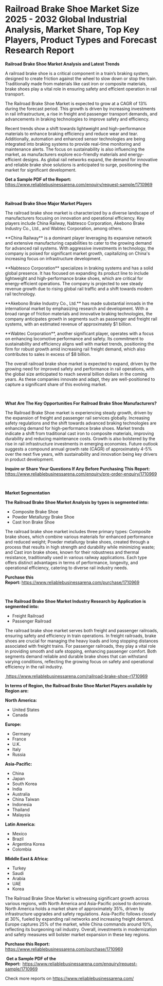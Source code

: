 <p><h1>Railroad Brake Shoe Market Size 2025 - 2032 Global Industrial Analysis, Market Share, Top Key Players, Product Types and Forecast Research Report</h1></p><p><strong>Railroad Brake Shoe Market Analysis and Latest Trends</strong></p>
<p><p>A railroad brake shoe is a critical component in a train’s braking system, designed to create friction against the wheel to slow down or stop the train. Traditionally made from materials like cast iron or composite materials, brake shoes play a vital role in ensuring safety and efficient operation in rail transport. </p><p>The Railroad Brake Shoe Market is expected to grow at a CAGR of 13% during the forecast period. This growth is driven by increasing investments in rail infrastructure, a rise in freight and passenger transport demands, and advancements in braking technologies to improve safety and efficiency. </p><p>Recent trends show a shift towards lightweight and high-performance materials to enhance braking efficiency and reduce wear and tear. Additionally, automation and enhanced sensor technologies are being integrated into braking systems to provide real-time monitoring and maintenance alerts. The focus on sustainability is also influencing the market, as manufacturers explore eco-friendly materials and energy-efficient designs. As global rail networks expand, the demand for innovative and reliable brake shoe solutions is anticipated to surge, positioning the market for significant development.</p></p>
<p><strong>Get a Sample PDF of the Report:&nbsp;</strong> <a href="https://www.reliablebusinessarena.com/enquiry/request-sample/1710969?utm_campaign=3173&utm_medium=2&utm_source=Github&utm_content=ia&utm_term=27032025&utm_id=railroad-brake-shoe">https://www.reliablebusinessarena.com/enquiry/request-sample/1710969</a></p>
<p>&nbsp;</p>
<p><strong>Railroad Brake Shoe Major Market Players</strong></p>
<p><p>The railroad brake shoe market is characterized by a diverse landscape of manufacturers focusing on innovation and operational efficiency. Key players include China Railway, Nabtesco Corporation, Akebono Brake Industry Co., Ltd., and Wabtec Corporation, among others.</p><p>**China Railway** is a dominant player leveraging its expansive network and extensive manufacturing capabilities to cater to the growing demand for advanced rail systems. With aggressive investments in technology, the company is poised for significant market growth, capitalizing on China's increasing focus on infrastructure development.</p><p>**Nabtesco Corporation** specializes in braking systems and has a solid global presence. It has focused on expanding its product line to include lightweight and high-performance brake shoes, which are critical for energy-efficient operations. The company is projected to see steady revenue growth due to rising global rail traffic and a shift towards modern rail technology.</p><p>**Akebono Brake Industry Co., Ltd.** has made substantial inroads in the international market by emphasizing research and development. With a broad range of friction materials and innovative braking technologies, the company anticipates growth in segments such as passenger and freight rail systems, with an estimated revenue of approximately $1 billion.</p><p>**Wabtec Corporation**, another significant player, operates with a focus on enhancing locomotive performance and safety. Its commitment to sustainability and efficiency aligns well with market trends, positioning the firm for robust growth amid increasing rail freight demand, which also contributes to sales in excess of $8 billion.</p><p>The overall railroad brake shoe market is expected to expand, driven by the growing need for improved safety and performance in rail operations, with the global size anticipated to reach several billion dollars in the coming years. As these companies innovate and adapt, they are well-positioned to capture a significant share of this evolving market.</p></p>
<p>&nbsp;</p>
<p><strong>What Are The Key Opportunities For Railroad Brake Shoe Manufacturers?</strong></p>
<p><p>The Railroad Brake Shoe market is experiencing steady growth, driven by the expansion of freight and passenger rail services globally. Increasing safety regulations and the shift towards advanced braking technologies are enhancing demand for high-performance brake shoes. Market trends indicate a shift from traditional cast iron to composite materials, improving durability and reducing maintenance costs. Growth is also bolstered by the rise in rail infrastructure investments in emerging economies. Future outlook suggests a compound annual growth rate (CAGR) of approximately 4-5% over the next five years, with sustainability and innovation being key drivers in product development.</p></p>
<p><strong>Inquire or Share Your Questions If Any Before Purchasing This Report:</strong> <a href="https://www.reliablebusinessarena.com/enquiry/pre-order-enquiry/1710969?utm_campaign=3173&utm_medium=2&utm_source=Github&utm_content=ia&utm_term=27032025&utm_id=railroad-brake-shoe">https://www.reliablebusinessarena.com/enquiry/pre-order-enquiry/1710969</a></p>
<p>&nbsp;</p>
<p><strong>Market Segmentation</strong></p>
<p><strong>The Railroad Brake Shoe Market Analysis by types is segmented into:</strong></p>
<p><ul><li>Composite Brake Shoe</li><li>Powder Metallurgy Brake Shoe</li><li>Cast Iron Brake Shoe</li></ul></p>
<p><p>The railroad brake shoe market includes three primary types: Composite brake shoes, which combine various materials for enhanced performance and reduced weight; Powder metallurgy brake shoes, created through a process that results in high strength and durability while minimizing waste; and Cast iron brake shoes, known for their robustness and thermal resistance, traditionally used in various railway applications. Each type offers distinct advantages in terms of performance, longevity, and operational efficiency, catering to diverse rail industry needs.</p></p>
<p><strong>Purchase this Report:&nbsp;</strong><a href="https://www.reliablebusinessarena.com/purchase/1710969?utm_campaign=3173&utm_medium=2&utm_source=Github&utm_content=ia&utm_term=27032025&utm_id=railroad-brake-shoe">https://www.reliablebusinessarena.com/purchase/1710969</a></p>
<p>&nbsp;</p>
<p><strong>The Railroad Brake Shoe Market Industry Research by Application is segmented into:</strong></p>
<p><ul><li>Freight Railroad</li><li>Passenger Railroad</li></ul></p>
<p><p>The railroad brake shoe market serves both freight and passenger railroads, ensuring safety and efficiency in train operations. In freight railroads, brake shoes are crucial for managing the heavy loads and long stopping distances associated with freight trains. For passenger railroads, they play a vital role in providing smooth and safe stopping, enhancing passenger comfort. Both segments demand reliable and durable brake shoes that can withstand varying conditions, reflecting the growing focus on safety and operational efficiency in the rail industry.</p></p>
<p><a href="https://www.reliablebusinessarena.com/railroad-brake-shoe-r1710969?utm_campaign=3173&utm_medium=2&utm_source=Github&utm_content=ia&utm_term=27032025&utm_id=railroad-brake-shoe">&nbsp;https://www.reliablebusinessarena.com/railroad-brake-shoe-r1710969</a></p>
<p><strong>In terms of Region, the Railroad Brake Shoe Market Players available by Region are:</strong></p>
<p>
    <p> <strong> North America: </strong>
        <ul>
            <li>United States</li>
            <li>Canada</li>
        </ul>
        </p> 
    <p> <strong> Europe: </strong>
        <ul>
            <li>Germany</li>
            <li>France</li>
            <li>U.K.</li>
            <li>Italy</li>
            <li>Russia</li>
        </ul>
        </p> 
    <p> <strong> Asia-Pacific: </strong>
        <ul>
            <li>China</li>
            <li>Japan</li>
            <li>South Korea</li>
            <li>India</li>
            <li>Australia</li>
            <li>China Taiwan</li>
            <li>Indonesia</li>
            <li>Thailand</li>
            <li>Malaysia</li>
        </ul>
        </p> 
    <p> <strong> Latin America: </strong>
        <ul>
            <li>Mexico</li>
            <li>Brazil</li>
            <li>Argentina Korea</li>
            <li>Colombia</li>
        </ul>
        </p> 
    <p> <strong> Middle East & Africa: </strong>
        <ul>
            <li>Turkey</li>
            <li>Saudi</li>
            <li>Arabia</li>
            <li>UAE</li>
            <li>Korea</li>
        </ul>
    </p>
    </p>
<p><p>The Railroad Brake Shoe Market is witnessing significant growth across various regions, with North America and Asia-Pacific poised to dominate. North America holds a market share of approximately 35%, driven by infrastructure upgrades and safety regulations. Asia-Pacific follows closely at 30%, fueled by expanding rail networks and increasing freight demand. Europe captures 25% of the market, while China commands around 10%, reflecting its burgeoning rail industry. Overall, investments in modernization and safety measures will bolster market expansion in these key regions.</p></p>
<p><strong>Purchase this Report: </strong><a href="https://www.reliablebusinessarena.com/purchase/1710969?utm_campaign=3173&utm_medium=2&utm_source=Github&utm_content=ia&utm_term=27032025&utm_id=railroad-brake-shoe">https://www.reliablebusinessarena.com/purchase/1710969</a></p>
<p>&nbsp;<strong>Get a Sample PDF of the Report:&nbsp;&nbsp;</strong><a href="https://www.reliablebusinessarena.com/enquiry/request-sample/1710969?utm_campaign=3173&utm_medium=2&utm_source=Github&utm_content=ia&utm_term=27032025&utm_id=railroad-brake-shoe">https://www.reliablebusinessarena.com/enquiry/request-sample/1710969</a></p>
<p><strong></strong></p>
<p>Check more reports on <a href="https://www.reliablebusinessarena.com/?utm_campaign=3173&utm_medium=2&utm_source=Github&utm_content=ia&utm_term=27032025&utm_id=railroad-brake-shoe">https://www.reliablebusinessarena.com/</a></p>